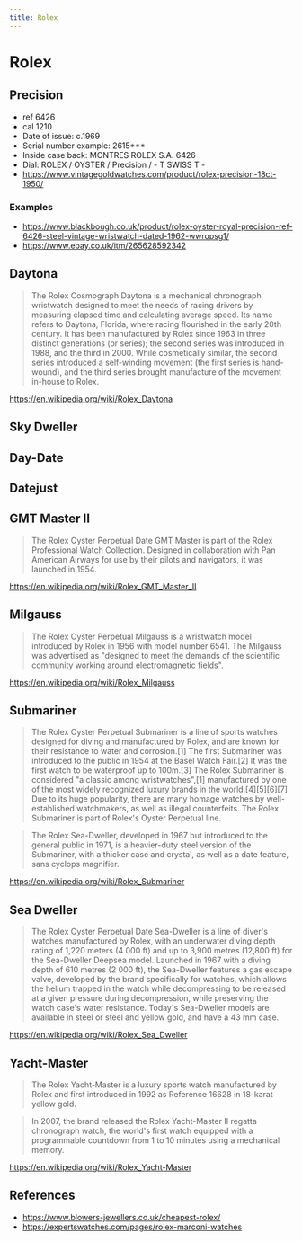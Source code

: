 ```yaml
---
title: Rolex
---
```


# Rolex

## Precision
- ref 6426
- cal 1210
- Date of issue: c.1969
- Serial number example: 2615***
- Inside case back: MONTRES ROLEX S.A. 6426
- Dial: ROLEX / OYSTER / Precision / - T SWISS T - 
- https://www.vintagegoldwatches.com/product/rolex-precision-18ct-1950/

### Examples
- https://www.blackbough.co.uk/product/rolex-oyster-royal-precision-ref-6426-steel-vintage-wristwatch-dated-1962-wwropsg1/
- https://www.ebay.co.uk/itm/265628592342

## Daytona
> The Rolex Cosmograph Daytona is a mechanical chronograph wristwatch designed to meet the needs of racing drivers by measuring elapsed time and calculating average speed. Its name refers to Daytona, Florida, where racing flourished in the early 20th century. It has been manufactured by Rolex since 1963 in three distinct generations (or series); the second series was introduced in 1988, and the third in 2000. While cosmetically similar, the second series introduced a self-winding movement (the first series is hand-wound), and the third series brought manufacture of the movement in-house to Rolex. 

https://en.wikipedia.org/wiki/Rolex_Daytona

## Sky Dweller
## Day-Date
## Datejust
## GMT Master II
> The Rolex Oyster Perpetual Date GMT Master is part of the Rolex Professional Watch Collection. Designed in collaboration with Pan American Airways for use by their pilots and navigators, it was launched in 1954.

https://en.wikipedia.org/wiki/Rolex_GMT_Master_II

## Milgauss
> The Rolex Oyster Perpetual Milgauss is a wristwatch model introduced by Rolex in 1956 with model number 6541. The Milgauss was advertised as "designed to meet the demands of the scientific community working around electromagnetic fields". 

https://en.wikipedia.org/wiki/Rolex_Milgauss

## Submariner
> The Rolex Oyster Perpetual Submariner is a line of sports watches designed for diving and manufactured by Rolex, and are known for their resistance to water and corrosion.[1] The first Submariner was introduced to the public in 1954 at the Basel Watch Fair.[2] It was the first watch to be waterproof up to 100m.[3] The Rolex Submariner is considered "a classic among wristwatches",[1] manufactured by one of the most widely recognized luxury brands in the world.[4][5][6][7] Due to its huge popularity, there are many homage watches by well-established watchmakers, as well as illegal counterfeits. The Rolex Submariner is part of Rolex's Oyster Perpetual line.

> The Rolex Sea-Dweller, developed in 1967 but introduced to the general public in 1971, is a heavier-duty steel version of the Submariner, with a thicker case and crystal, as well as a date feature, sans cyclops magnifier.

https://en.wikipedia.org/wiki/Rolex_Submariner

## Sea Dweller
> The Rolex Oyster Perpetual Date Sea-Dweller is a line of diver's watches manufactured by Rolex, with an underwater diving depth rating of 1,220 meters (4 000 ft) and up to 3,900 metres (12,800 ft) for the Sea-Dweller Deepsea model. Launched in 1967 with a diving depth of 610 metres (2 000 ft), the Sea-Dweller features a gas escape valve, developed by the brand specifically for watches, which allows the helium trapped in the watch while decompressing to be released at a given pressure during decompression, while preserving the watch case's water resistance. Today's Sea-Dweller models are available in steel or steel and yellow gold, and have a 43 mm case.

https://en.wikipedia.org/wiki/Rolex_Sea_Dweller

## Yacht-Master
> The Rolex Yacht-Master is a luxury sports watch manufactured by Rolex and first introduced in 1992 as Reference 16628 in 18-karat yellow gold.

> In 2007, the brand released the Rolex Yacht-Master II regatta chronograph watch, the world's first watch equipped with a programmable countdown from 1 to 10 minutes using a mechanical memory.

https://en.wikipedia.org/wiki/Rolex_Yacht-Master

## References
- https://www.blowers-jewellers.co.uk/cheapest-rolex/
- https://expertswatches.com/pages/rolex-marconi-watches

